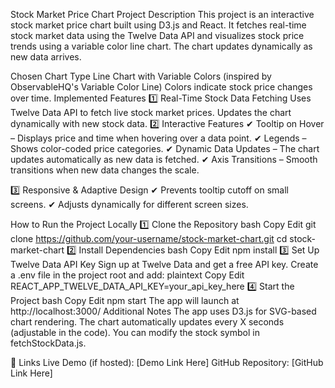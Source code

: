 Stock Market Price Chart
Project Description
This project is an interactive stock market price chart built using D3.js and React. It fetches real-time stock market data using the Twelve Data API and visualizes stock price trends using a variable color line chart. The chart updates dynamically as new data arrives.

Chosen Chart Type
Line Chart with Variable Colors (inspired by ObservableHQ's Variable Color Line)
Colors indicate stock price changes over time.
Implemented Features
1️⃣ Real-Time Stock Data Fetching
Uses Twelve Data API to fetch live stock market prices.
Updates the chart dynamically with new stock data.
2️⃣ Interactive Features
✔ Tooltip on Hover – Displays price and time when hovering over a data point.
✔ Legends – Shows color-coded price categories.
✔ Dynamic Data Updates – The chart updates automatically as new data is fetched.
✔ Axis Transitions – Smooth transitions when new data changes the scale.

3️⃣ Responsive & Adaptive Design
✔ Prevents tooltip cutoff on small screens.
✔ Adjusts dynamically for different screen sizes.

How to Run the Project Locally
1️⃣ Clone the Repository
bash
Copy
Edit
git clone https://github.com/your-username/stock-market-chart.git
cd stock-market-chart
2️⃣ Install Dependencies
bash
Copy
Edit
npm install
3️⃣ Set Up Twelve Data API Key
Sign up at Twelve Data and get a free API key.
Create a .env file in the project root and add:
plaintext
Copy
Edit
REACT_APP_TWELVE_DATA_API_KEY=your_api_key_here
4️⃣ Start the Project
bash
Copy
Edit
npm start
The app will launch at http://localhost:3000/
Additional Notes
The app uses D3.js for SVG-based chart rendering.
The chart automatically updates every X seconds (adjustable in the code).
You can modify the stock symbol in fetchStockData.js.

🔗 Links
Live Demo (if hosted): [Demo Link Here]
GitHub Repository: [GitHub Link Here]
